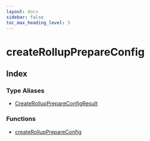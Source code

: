 ```yaml
---
layout: docs
sidebar: false
toc_max_heading_level: 5
---
```


# createRollupPrepareConfig

## Index

### Type Aliases

- [CreateRollupPrepareConfigResult](type-aliases/CreateRollupPrepareConfigResult.md)

### Functions

- [createRollupPrepareConfig](functions/createRollupPrepareConfig.md)
